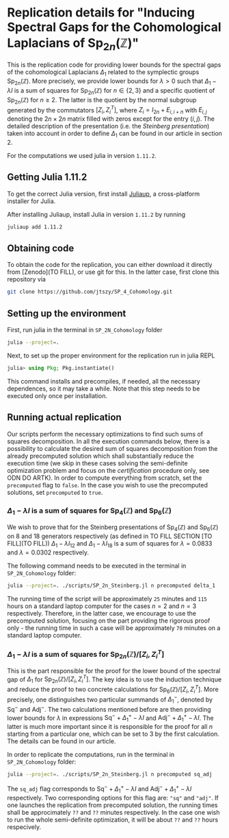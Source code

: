 # Replication details for "Inducing Spectral Gaps for the Cohomological Laplacians of $\text{Sp}_{2n}(\mathbb{Z})$"

This is the replication code for providing lower bounds for the spectral gaps of the cohomological Laplacians $\Delta_1$ related to the symplectic groups $\text{Sp}_{2n}(\mathbb{Z})$. More precisely, we provide lower bounds for $\lambda>0$ such that $\Delta_1-\lambda I$ is a sum of squares for $\text{Sp}_{2n}(\mathbb{Z})$ for $n\in\{2,3\}$ and a specific quotient of $\text{Sp}_{2n}(\mathbb{Z})$ for $n\geq 2$. The latter is the quotient by the normal subgroup generated by the commutators $[Z_i,Z_i^T]$, where $Z_i=I_{2n}+E_{i,i+n}$ with $E_{i,j}$ denoting the $2n\times 2n$ matrix filled with zeros except for the entry $(i,j)$. The detailed description of the presentation (i.e. the *Steinberg presentation*) taken into account in order to define $\Delta_1$ can be found in our article in section 2.

For the computations we used julia in version `1.11.2`.

## Getting Julia 1.11.2

To get the correct Julia version, first install [Juliaup](https://github.com/JuliaLang/juliaup), a cross-platform installer for Julia.

After installing Juliaup, install Julia in version `1.11.2` by running

```bash
juliaup add 1.11.2
```

## Obtaining code
To obtain the code for the replication, you can either download it directly from [Zenodo](TO FILL), or use git for this. In the latter case, first clone this repository via
```bash
git clone https://github.com/jtszy/SP_4_Cohomology.git
```

## Setting up the environment
First, run julia in the terminal in `SP_2N_Cohomology` folder
```bash
julia --project=.
```
Next, to set up the proper environment for the replication run in julia REPL
```julia
julia> using Pkg; Pkg.instantiate()
```
This command installs and precompiles, if needed, all the necessary dependences,
so it may take a while.
Note that this step needs to be executed only once per installation.

## Running actual replication

Our scripts perform the necessary optimizations to find such sums of squares decomposition. In all the execution commands below, there is a possibility to calculate the desired sum of squares decomposition from the already precomputed solution which shall substantially reduce the execution time (we skip in these cases solving the semi-definite optimization problem and focus on the *certification* procedure only, see ODN DO ARTK). In order to compute everything from scratch, set the `precomputed` flag to `false`. In the case you wish to use the precomputed solutions, set `precomputed` to `true`.

### $\Delta_1-\lambda I$ is a sum of squares for $\text{Sp}_4(\mathbb{Z})$ and $\text{Sp}_6(\mathbb{Z})$
We wish to prove that for the Steinberg presentations of $\text{Sp}_4(\mathbb{Z})$ and $\text{Sp}_6(\mathbb{Z})$ on $8$ and $18$ generators respectively (as defined in TO FILL SECTION [TO FILL](TO FILL))
$\Delta_1-\lambda I_{12}$ and $\Delta_1-\lambda I_{18}$ is a sum of squares for $\lambda=0.0833$ and $\lambda=0.0302$ respectively.

The following command needs to be executed in the terminal in `SP_2N_Cohomology` folder:
```bash
julia --project=. ./scripts/SP_2n_Steinberg.jl n precomputed delta_1
```

The running time of the script will be approximately `25` minutes and `115` hours on a standard laptop computer for the cases $n=2$ and $n=3$ respectively. Therefore, in the latter case, we encourage to use the precomputed solution, focusing on the part providing the rigorous proof only - the running time in such a case will be approximately `70` minutes on a standard laptop computer.

### $\Delta_1-\lambda I$ is a sum of squares for $\text{Sp}_{2n}(\mathbb{Z})/[Z_i,Z_i^T]$
This is the part responsible for the proof for the lower bound of the spectral gap of $\Delta_1$ for $\text{Sp}_{2n}(\mathbb{Z})/[Z_i,Z_i^T]$. The key idea is to use the induction technique and reduce the proof to two concrete calculations for $\text{Sp}_{6}(\mathbb{Z})/[Z_i,Z_i^T]$. More precisely, one distinguishes two particular summands of $\Delta_1^-$, denoted by $\text{Sq}^-$ and $\text{Adj}^-$. The two calculations mentioned before are then providing lower bounds for $\lambda$ in expressions $\text{Sq}^-+\Delta_1^+-\lambda I$ and $\text{Adj}^-+\Delta_1^+-\lambda I$. The latter is much more important since it is responsible for the proof for all $n$ starting from a particular one, which can be set to $3$ by the first calculation. The details can be found in our article. 

In order to replicate the computations, run in the terminal in `SP_2N_Cohomology` folder: 
```bash
julia --project=. ./scripts/SP_2n_Steinberg.jl n precomputed sq_adj
```
The `sq_adj` flag corresponds to $\text{Sq}^-+\Delta_1^+-\lambda I$ and $\text{Adj}^-+\Delta_1^+-\lambda I$ respectively. Two corresponding options for this flag are: `"sq"` and `"adj"`. If one launches the replication from precomputed solution, the running times shall be approcimately `??` and `??` minutes respectively. In the case one wish to run the whole semi-definite optimization, it will be about `??` and `??` hours respecively.
